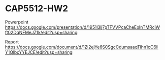 # CAP5512-HW2

Powerpoint
https://docs.google.com/presentation/d/1951l3lj7pTFVVPcaCheEoInTMRciWft02DqNFMeJZ1k/edit?usp=sharing


Report
https://docs.google.com/document/d/1Zl2ejYe6S0SgcCdumsaaqTlhn1cC6iIY1QlbcYYEJCE/edit?usp=sharing

